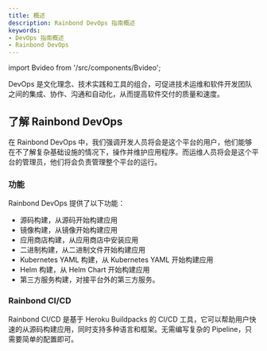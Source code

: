 ```yaml
---
title: 概述
description: Rainbond DevOps 指南概述
keywords:
- DevOps 指南概述
- Rainbond DevOps
---
```


import Bvideo from '/src/components/Bvideo';

<Bvideo src="//player.bilibili.com/player.html?aid=820892498&bvid=BV1334y1f76U&cid=983036584&page=2" />

DevOps 是文化理念、技术实践和工具的组合，可促进技术运维和软件开发团队之间的集成、协作、沟通和自动化，从而提高软件交付的质量和速度。

## 了解 Rainbond DevOps

在 Rainbond DevOps 中，我们强调开发人员将会是这个平台的用户，他们能够在不了解复杂基础设施的情况下，操作并维护应用程序。而运维人员将会是这个平台的管理员，他们将会负责管理整个平台的运行。

### 功能

Rainbond DevOps 提供了以下功能：

- 源码构建，从源码开始构建应用
- 镜像构建，从镜像开始构建应用
- 应用商店构建，从应用商店中安装应用
- 二进制构建，从二进制文件开始构建应用
- Kubernetes YAML 构建，从 Kubernetes YAML 开始构建应用
- Helm 构建，从 Helm Chart 开始构建应用
- 第三方服务构建，对接平台外的第三方服务。

### Rainbond CI/CD

Rainbond CI/CD 是基于 Heroku Buildpacks 的 CI/CD 工具，它可以帮助用户快速的从源码构建应用，同时支持多种语言和框架。无需编写复杂的 Pipeline，只需要简单的配置即可。

